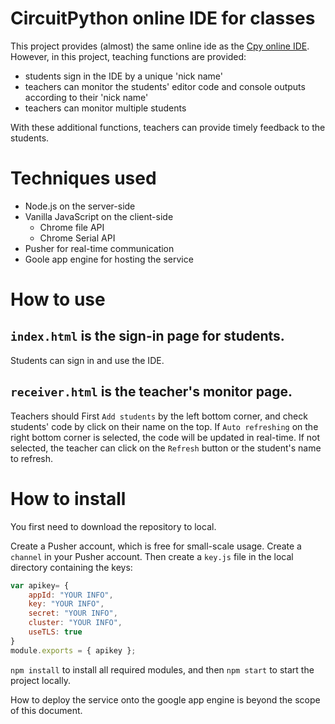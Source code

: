 # CircuitPython online IDE for classes

This project provides (almost) the same online ide as the [Cpy online IDE](https://github.com/urfdvw/CircuitPython-online-IDE).
However, in this project, teaching functions are provided:
- students sign in the IDE by a unique 'nick name'
- teachers can monitor the students' editor code and console outputs according to their 'nick name'
- teachers can monitor multiple students

With these additional functions, teachers can provide timely feedback to the students.

# Techniques used
- Node.js on the server-side
- Vanilla JavaScript on the client-side
    - Chrome file API
    - Chrome Serial API
- Pusher for real-time communication
- Goole app engine for hosting the service

# How to use

## `index.html` is the sign-in page for students.

Students can sign in and use the IDE.

## `receiver.html` is the teacher's monitor page.

Teachers should First `Add students` by the left bottom corner,
and check students' code by click on their name on the top.
If `Auto refreshing` on the right bottom corner is selected,
the code will be updated in real-time.
If not selected, 
the teacher can click on the `Refresh` button or the student's name to refresh.

# How to install
You first need to download the repository to local.

Create a Pusher account, 
which is free for small-scale usage. 
Create a `channel` in your Pusher account. 
Then create a `key.js` file in the local directory containing the keys:
```javascript
var apikey= {
    appId: "YOUR INFO",
    key: "YOUR INFO",
    secret: "YOUR INFO",
    cluster: "YOUR INFO",
    useTLS: true
}
module.exports = { apikey };
```

`npm install` to install all required modules, 
and then `npm start` to start the project locally.

How to deploy the service onto the google app engine is beyond the scope of this document.
